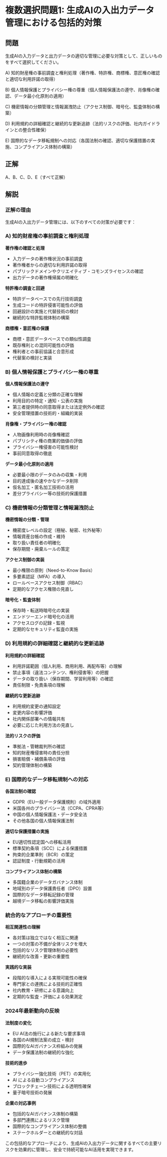 # 複数選択問題1: 生成AIの入出力データ管理における包括的対策

## 問題
生成AIの入力データと出力データの適切な管理に必要な対策として、正しいものをすべて選択してください。

A) 知的財産権の事前調査と権利処理（著作権、特許権、商標権、意匠権の確認と適切な利用許諾の取得）

B) 個人情報保護とプライバシー権の尊重（個人情報保護法の遵守、肖像権の確認、データ最小化原則の適用）

C) 機密情報の分類管理と情報漏洩防止（アクセス制御、暗号化、監査体制の構築）

D) 利用規約の詳細確認と継続的な更新追跡（法的リスクの評価、社内ガイドラインとの整合性確保）

E) 国際的なデータ移転規制への対応（各国法制の確認、適切な保護措置の実施、コンプライアンス体制の構築）

## 正解
A、B、C、D、E（すべて正解）

## 解説

### 正解の理由
生成AIの入出力データ管理には、以下のすべての対策が必要です：

### A) 知的財産権の事前調査と権利処理
**著作権の確認と処理**
- 入力データの著作権状況の事前調査
- 著作権者からの適切な利用許諾の取得
- パブリックドメインやクリエイティブ・コモンズライセンスの確認
- 出力データの著作権帰属の明確化

**特許権の調査と回避**
- 特許データベースでの先行技術調査
- 生成コードの特許侵害可能性の評価
- 回避設計の実施と代替技術の検討
- 継続的な特許監視体制の構築

**商標権・意匠権の保護**
- 商標・意匠データベースでの類似性調査
- 既存権利との混同可能性の評価
- 権利者との事前協議と合意形成
- 代替案の検討と実装

### B) 個人情報保護とプライバシー権の尊重
**個人情報保護法の遵守**
- 個人情報の定義と分類の正確な理解
- 利用目的の特定・通知・公表の実施
- 第三者提供時の同意取得または法定例外の確認
- 安全管理措置の技術的・組織的実装

**肖像権・プライバシー権の確認**
- 人物画像利用時の肖像権確認
- パブリシティ権の商業的価値の評価
- プライバシー権侵害の可能性検討
- 事前同意取得の徹底

**データ最小化原則の適用**
- 必要最小限のデータのみの収集・利用
- 目的達成後の速やかなデータ削除
- 仮名加工・匿名加工技術の活用
- 差分プライバシー等の技術的保護措置

### C) 機密情報の分類管理と情報漏洩防止
**機密情報の分類・管理**
- 機密度レベルの設定（極秘、秘密、社外秘等）
- 情報資産台帳の作成・維持
- 取り扱い責任者の明確化
- 保存期間・廃棄ルールの策定

**アクセス制御の実装**
- 最小権限の原則（Need-to-Know Basis）
- 多要素認証（MFA）の導入
- ロールベースアクセス制御（RBAC）
- 定期的なアクセス権限の見直し

**暗号化・監査体制**
- 保存時・転送時暗号化の実装
- エンドツーエンド暗号化の活用
- アクセスログの記録・監視
- 定期的なセキュリティ監査の実施

### D) 利用規約の詳細確認と継続的な更新追跡
**利用規約の詳細確認**
- 利用許諾範囲（個人利用、商用利用、再配布等）の理解
- 禁止事項（違法コンテンツ、権利侵害等）の把握
- データの取り扱い（保存期間、学習利用等）の確認
- 責任制限・免責条項の理解

**継続的な更新追跡**
- 利用規約変更の通知設定
- 変更内容の影響評価
- 社内関係部署への情報共有
- 必要に応じた利用方法の見直し

**法的リスクの評価**
- 準拠法・管轄裁判所の確認
- 知的財産権侵害時の責任分担
- 損害賠償・補償条項の評価
- 契約管理体制の構築

### E) 国際的なデータ移転規制への対応
**各国法制の確認**
- GDPR（EU一般データ保護規則）の域外適用
- 米国各州のプライバシー法（CCPA、CPRA等）
- 中国の個人情報保護法・データ安全法
- その他各国の個人情報保護法制

**適切な保護措置の実施**
- EU適切性認定国への移転活用
- 標準契約条項（SCC）による保護措置
- 拘束的企業準則（BCR）の策定
- 認証制度・行動規範の活用

**コンプライアンス体制の構築**
- 多国籍企業のデータガバナンス体制
- 地域別のデータ保護責任者（DPO）設置
- 国際的なデータ移転記録の管理
- 越境データ移転の影響評価実施

### 統合的なアプローチの重要性

**相互関連性の理解**
- 各対策は独立ではなく相互に関連
- 一つの対策の不備が全体リスクを増大
- 包括的なリスク管理体制の必要性
- 継続的な改善・更新の重要性

**実践的な実装**
- 段階的な導入による実現可能性の確保
- 専門家との連携による技術的正確性
- 社内教育・研修による意識向上
- 定期的な監査・評価による効果測定

### 2024年最新動向の反映

**法制度の変化**
- EU AI法の施行による新たな要求事項
- 各国のAI規制法案の成立・検討
- 国際的なAIガバナンス枠組みの発展
- データ保護法制の継続的な強化

**技術的進歩**
- プライバシー強化技術（PET）の実用化
- AI による自動コンプライアンス
- ブロックチェーン技術による透明性確保
- 量子暗号技術の発展

**企業の対応事例**
- 包括的なAIガバナンス体制の構築
- 多部門連携によるリスク管理
- 国際的なコンプライアンス体制の整備
- ステークホルダーとの継続的な対話

この包括的なアプローチにより、生成AIの入出力データに関するすべての主要リスクを効果的に管理し、安全で持続可能なAI活用を実現できます。
